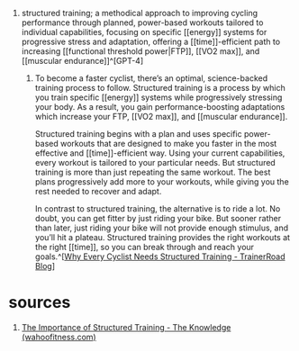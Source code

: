 1. structured training; a methodical approach to improving cycling performance through planned, power-based workouts tailored to individual capabilities, focusing on specific [[energy]] systems for progressive stress and adaptation, offering a [[time]]-efficient path to increasing [[functional threshold power|FTP]], [[VO2 max]], and [[muscular endurance]]^[GPT-4]
	1. To become a faster cyclist, there’s an optimal, science-backed training process to follow. Structured training is a process by which you train specific [[energy]] systems while progressively stressing your body. As a result, you gain performance-boosting adaptations which increase your FTP, [[VO2 max]], and [[muscular endurance]].
	   
	   Structured training begins with a plan and uses specific power-based workouts that are designed to make you faster in the most effective and [[time]]-efficient way. Using your current capabilities, every workout is tailored to your particular needs. But structured training is more than just repeating the same workout. The best plans progressively add more to your workouts, while giving you the rest needed to recover and adapt.
	   
	   In contrast to structured training, the alternative is to ride a lot. No doubt, you can get fitter by just riding your bike. But sooner rather than later, just riding your bike will not provide enough stimulus, and you’ll hit a plateau. Structured training provides the right workouts at the right [[time]], so you can break through and reach your goals.^[[Why Every Cyclist Needs Structured Training - TrainerRoad Blog](https://www.trainerroad.com/blog/why-every-cyclist-needs-structured-training/)]

# sources
1. [The Importance of Structured Training - The Knowledge (wahoofitness.com)](https://eu.wahoofitness.com/blog/the-importance-of-structured-training/)